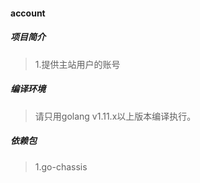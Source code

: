 #### account 

##### 项目简介
> 1.提供主站用户的账号

##### 编译环境
> 请只用golang v1.11.x以上版本编译执行。  

##### 依赖包
> 1.go-chassis
